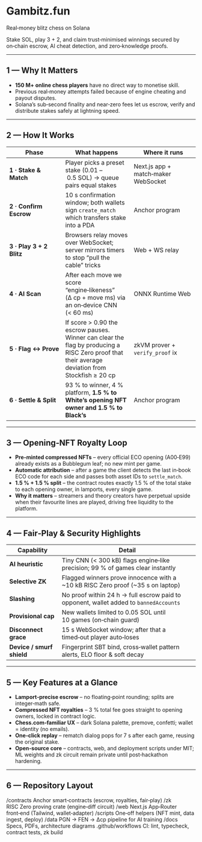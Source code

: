 # Gambitz.fun  
Real‑money blitz chess on Solana

Stake SOL, play 3 + 2, and claim trust‑minimised winnings secured by on‑chain escrow, AI cheat detection, and zero‑knowledge proofs.

---

## 1 — Why It Matters
* **150 M+ online chess players** have no direct way to monetise skill.  
* Previous real‑money attempts failed because of engine cheating and payout disputes.  
* Solana’s sub‑second finality and near‑zero fees let us escrow, verify and distribute stakes safely at lightning speed.

---

## 2 — How It Works

| Phase | What happens | Where it runs |
|-------|--------------|--------------|
| **1 · Stake & Match** | Player picks a preset stake (0.01 – 0.5 SOL) → queue pairs equal stakes | Next.js app + match‑maker WebSocket |
| **2 · Confirm Escrow** | 10 s confirmation window; both wallets sign `create_match` which transfers stake into a PDA | Anchor program |
| **3 · Play 3 + 2 Blitz** | Browsers relay moves over WebSocket; server mirrors timers to stop “pull the cable” tricks | Web + WS relay |
| **4 · AI Scan** | After each move we score “engine‑likeness” (Δ cp + move ms) via an on‑device CNN (< 60 ms) | ONNX Runtime Web |
| **5 · Flag ↔ Prove** | If score > 0.90 the escrow pauses. Winner can clear the flag by producing a RISC Zero proof that their average deviation from Stockfish ≥ 20 cp | zkVM prover + `verify_proof` ix |
| **6 · Settle & Split** | 93 % to winner, 4 % platform, **1.5 % to White’s opening NFT owner and 1.5 % to Black’s** | Anchor program |

---

## 3 — Opening‑NFT Royalty Loop

* **Pre‑minted compressed NFTs** – every official ECO opening (A00‑E99) already exists as a Bubblegum leaf; no new mint per game.  
* **Automatic attribution** – after a game the client detects the last in‑book ECO code for each side and passes both asset IDs to `settle_match`.  
* **1.5 % + 1.5 % split** – the contract routes exactly 1.5 % of the total stake to each opening owner, in lamports, every single game.  
* **Why it matters** – streamers and theory creators have perpetual upside when their favourite lines are played, driving free liquidity to the platform.

---

## 4 — Fair‑Play & Security Highlights

| Capability | Detail |
|------------|--------|
| **AI heuristic** | Tiny CNN (< 300 kB) flags engine‑like precision; 99 % of games clear instantly |
| **Selective ZK** | Flagged winners prove innocence with a ~10 kB RISC Zero proof (~35 s on laptop) |
| **Slashing** | No proof within 24 h → full escrow paid to opponent, wallet added to `bannedAccounts` |
| **Provisional cap** | New wallets limited to 0.05 SOL until 10 games (on‑chain guard) |
| **Disconnect grace** | 15 s WebSocket window; after that a timed‑out player auto‑loses |
| **Device / smurf shield** | Fingerprint SBT bind, cross‑wallet pattern alerts, ELO floor & soft decay |

---

## 5 — Key Features at a Glance

* **Lamport‑precise escrow** – no floating‑point rounding; splits are integer‑math safe.  
* **Compressed NFT royalties** – 3 % total fee goes straight to opening owners, locked in contract logic.  
* **Chess.com‑familiar UX** – dark Solana palette, premove, confetti; wallet = identity (no emails).  
* **One‑click replay** – rematch dialog pops for 7 s after each game, reusing the original stake.  
* **Open‑source core** – contracts, web, and deployment scripts under MIT; ML weights and zk circuit remain private until post‑hackathon hardening.

---

## 6 — Repository Layout
/contracts Anchor smart‑contracts (escrow, royalties, fair‑play) /zk RISC Zero proving crate (engine‑diff circuit) /web Next.js App‑Router front‑end (Tailwind, wallet‑adapter) /scripts One‑off helpers (NFT mint, data ingest, deploy) /data PGN → FEN → Δcp pipeline for AI training /docs Specs, PDFs, architecture diagrams .github/workflows CI: lint, typecheck, contract tests, zk build
